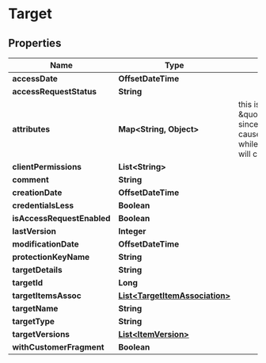 

# Target


## Properties

Name | Type | Description | Notes
------------ | ------------- | ------------- | -------------
**accessDate** | **OffsetDateTime** |  |  [optional]
**accessRequestStatus** | **String** |  |  [optional]
**attributes** | **Map&lt;String, Object&gt;** | this is not \&quot;omitempty\&quot; since an empty value causes no update while an empty map will clear the attributes |  [optional]
**clientPermissions** | **List&lt;String&gt;** |  |  [optional]
**comment** | **String** |  |  [optional]
**creationDate** | **OffsetDateTime** |  |  [optional]
**credentialsLess** | **Boolean** |  |  [optional]
**isAccessRequestEnabled** | **Boolean** |  |  [optional]
**lastVersion** | **Integer** |  |  [optional]
**modificationDate** | **OffsetDateTime** |  |  [optional]
**protectionKeyName** | **String** |  |  [optional]
**targetDetails** | **String** |  |  [optional]
**targetId** | **Long** |  |  [optional]
**targetItemsAssoc** | [**List&lt;TargetItemAssociation&gt;**](TargetItemAssociation.md) |  |  [optional]
**targetName** | **String** |  |  [optional]
**targetType** | **String** |  |  [optional]
**targetVersions** | [**List&lt;ItemVersion&gt;**](ItemVersion.md) |  |  [optional]
**withCustomerFragment** | **Boolean** |  |  [optional]



